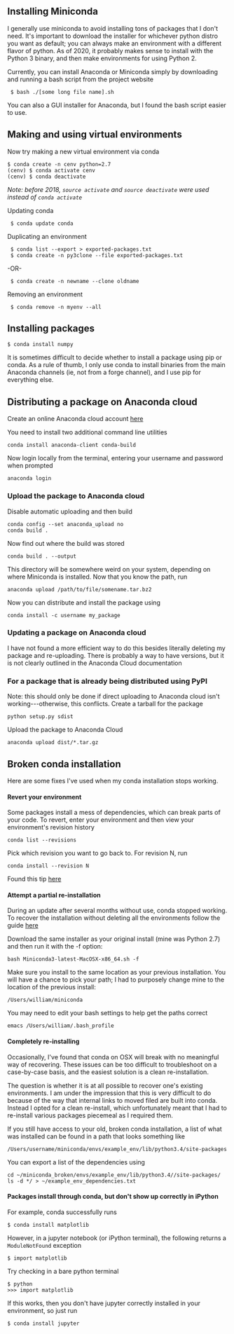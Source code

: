  ## Installing Miniconda

I generally use miniconda to avoid installing tons of packages that I don't need. It's important to download the installer for whichever python distro you want as default; you can always make an environment with a different flavor of python. As of 2020, it probably makes sense to install with the Python 3 binary, and then make environments for using Python 2. 

Currently, you can install Anaconda or Miniconda simply by downloading and running a bash script from the project website


	 $ bash ./[some long file name].sh


You can also a GUI installer for Anaconda, but I found the bash script easier to use.

## Making and using virtual environments

Now try making a new virtual environment via conda

	$ conda create -n cenv python=2.7
	(cenv) $ conda activate cenv
	(cenv) $ conda deactivate

*Note: before 2018, `source activate` and `source deactivate` were used instead of `conda activate`*

Updating conda

	 $ conda update conda


Duplicating an environment

	 $ conda list --export > exported-packages.txt
	 $ conda create -n py3clone --file exported-packages.txt

-OR-

	 $ conda create -n newname --clone oldname

Removing an environment

	 $ conda remove -n myenv --all

## Installing packages
	
	$ conda install numpy

It is sometimes difficult to decide whether to install a package using pip or conda. As a rule of thumb, I only use conda to install binaries from the main Anaconda channels (ie, not from a forge channel), and I use pip for everything else.

## Distributing a package on Anaconda cloud

Create an online Anaconda cloud account [here](https://anaconda.org/)

You need to install two additional command line utilities

	conda install anaconda-client conda-build

Now login locally from the terminal, entering your username and password when prompted

	anaconda login

### Upload the package to Anaconda cloud

Disable automatic uploading and then build

	conda config --set anaconda_upload no
	conda build .

Now find out where the build was stored

	conda build . --output

This directory will be somewhere weird on your system, depending on where Miniconda is installed. Now that you know the path, run

	anaconda upload /path/to/file/somename.tar.bz2

Now you can distribute and install the package using 

	conda install -c username my_package

### Updating a package on Anaconda cloud

I have not found a more efficient way to do this besides literally deleting my package and re-uploading. There is probably a way to have versions, but it is not clearly outlined in the Anaconda Cloud documentation

### For a package that is already being distributed using PyPI

Note: this should only be done if direct uploading to Anaconda cloud isn't working---otherwise, this conflicts.
Create a tarball for the package

	python setup.py sdist

Upload the package to Anaconda Cloud

	anaconda upload dist/*.tar.gz


## Broken conda installation

Here are some fixes I've used when my conda installation stops working.

#### Revert your environment

Some packages install a mess of dependencies, which can break parts of your code. To revert, enter your environment and then view your environment's revision history

	conda list --revisions

Pick which revision you want to go back to. For revision N, run

	conda install --revision N

Found this tip [here](http://blog.rtwilson.com/conda-revisions-letting-you-rollback-to-a-previous-version-of-your-environment/)

#### Attempt a partial re-installation

During an update after several months without use, conda stopped working. To recover the installation without deleting all the environments follow the guide [here](http://conda.pydata.org/docs/troubleshooting.html)

Download the same installer as your original install (mine was Python 2.7) and then run it with the -f option:

	bash Miniconda3-latest-MacOSX-x86_64.sh -f

Make sure you install to the same location as your previous installation. You will have a chance to pick your path; I had to purposely change mine to the location of the previous install:

	/Users/william/miniconda

You may need to edit your bash settings to help get the paths correct

	emacs /Users/william/.bash_profile

#### Completely re-installing

Occasionally, I've found that conda on OSX will break with no meaningful way of recovering. These issues can be too difficult to troubleshoot on a case-by-case basis, and the easiest solution is a clean re-installation.

The question is whether it is at all possible to recover one's existing environments. I am under the impression that this is very difficult to do because of the way that internal links to moved filed are built into conda. Instead I opted for a clean re-install, which unfortunately meant that I had to re-install various packages piecemeal as I required them.

If you still have access to your old, broken conda installation, a list of what was installed can be found in a path that looks something like

	/Users/username/miniconda/envs/example_env/lib/python3.4/site-packages

You can export a list of the dependencies using

	cd ~/miniconda_broken/envs/example_env/lib/python3.4//site-packages/
	ls -d */ > ~/example_env_dependencies.txt


#### Packages install through conda, but don't show up correctly in iPython

For example, conda successfully runs

	$ conda install matplotlib

However, in a jupyter notebook (or iPython terminal), the following returns a `ModuleNotFound` exception

	$ import matplotlib

Try checking in a bare python terminal

	$ python
	>>> import matplotlib

If this works, then you don't have jupyter correctly installed in your environment, so just run

	$ conda install jupyter


